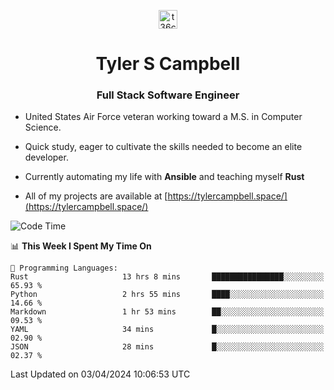 <p align="center">
<a href="https://www.linkedin.com/in/t36campbell" target="blank"><img align="center" src="https://ik.imagekit.io/t36campbell/Portfolio/linkedin.png.original_m8bbGgPh6.png" alt="t36campbell" height="30" width="30" /></a>
</p>
<h1 align="center">Tyler S Campbell</h1>
<h3 align="center">Full Stack Software Engineer</h3>

* United States Air Force veteran working toward a M.S. in Computer Science.

* Quick study, eager to cultivate the skills needed to become an elite developer.

* Currently automating my life with **Ansible** and teaching myself **Rust**

* All of my projects are available at [https://tylercampbell.space/](https://tylercampbell.space/)

<!--START_SECTION:waka-->
![Code Time](http://img.shields.io/badge/Code%20Time-3%2C308%20hrs%205%20mins-blue)

📊 **This Week I Spent My Time On** 

```text
💬 Programming Languages: 
Rust                     13 hrs 8 mins       ████████████████░░░░░░░░░   65.93 % 
Python                   2 hrs 55 mins       ████░░░░░░░░░░░░░░░░░░░░░   14.66 % 
Markdown                 1 hr 53 mins        ██░░░░░░░░░░░░░░░░░░░░░░░   09.53 % 
YAML                     34 mins             █░░░░░░░░░░░░░░░░░░░░░░░░   02.90 % 
JSON                     28 mins             █░░░░░░░░░░░░░░░░░░░░░░░░   02.37 % 
```


 Last Updated on 03/04/2024 10:06:53 UTC
<!--END_SECTION:waka-->
